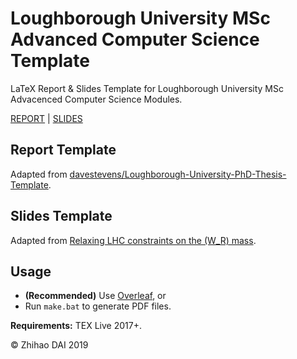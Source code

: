 # Loughborough University MSc Advanced Computer Science Template

LaTeX Report & Slides Template for Loughborough University MSc Advacenced Computer Science Modules.

[REPORT](report)
|
[SLIDES](slides)

## Report Template

Adapted from [davestevens/Loughborough-University-PhD-Thesis-Template](https://github.com/davestevens/Loughborough-University-PhD-Thesis-Template).

## Slides Template

Adapted from [Relaxing LHC constraints on the \(W_R\) mass](https://www.overleaf.com/articles/relaxing-lhc-constraints-on-the-slash-w-r-slash-mass/mdxbfnskprgm).

## Usage

- **(Recommended)** Use [Overleaf](https://www.overleaf.com), or
- Run `make.bat` to generate PDF files.


**Requirements:** TEX Live 2017+.



© Zhihao DAI 2019

